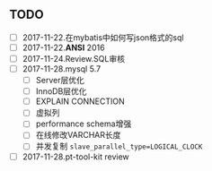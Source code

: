 TODO
---

- [ ] 2017-11-22.在mybatis中如何写json格式的sql
- [ ] 2017-11-22.**ANSI** 2016
- [ ] 2017-11-24.Review.SQL审核
- [ ] 2017-11-28.mysql 5.7
  - [ ] Server层优化
  - [ ] InnoDB层优化
  - [ ] EXPLAIN CONNECTION
  - [ ] 虚拟列
  - [ ] performance schema增强
  - [ ] 在线修改VARCHAR长度
  - [ ] 并发复制 `slave_parallel_type=LOGICAL_CLOCK`
- [ ] 2017-11-28.pt-tool-kit review